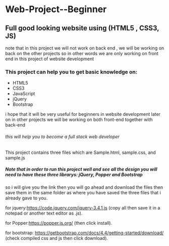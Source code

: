 # Web-Project--Beginner
## Full good looking website using (HTML5 , CSS3, JS)
note that in this project we will not work on back end , we will be working on back on the other projects so in other words we are
only working on front end in this project of website development 

### This project can help you to get basic knowledge on:
* HTML5
* CSS3
* JavaScript
* jQuery
* Bootstrap

i hope that it will be very useful for beginners in website development later on in other projects we will be working on both front-end 
together with back-end 

###### this will help you to become a full stack web developer

This project contains three files which are Sample.html, sample.css, and sample.js

##### Note that in order to run this project well and see all the design you will need to have these three librarys: jQuery, Popper and Bootstrap

so i will give you the link then you will go ahead and download the files then save them in the same folder as where you have saved the three files that i already gave to you.

for jquery:https://code.jquery.com/jquery-3.4.1.js (copy all then save it in a notepad or another text editor as .js).

for Popper:https://popper.js.org/ (then click install).

for bootstrap: https://getbootstrap.com/docs/4.4/getting-started/download/ (check compiled css and js then click download).
